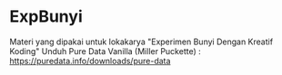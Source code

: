 # ExpBunyi
Materi yang dipakai untuk lokakarya "Experimen Bunyi Dengan Kreatif Koding"
Unduh Pure Data Vanilla (Miller Puckette) : https://puredata.info/downloads/pure-data
